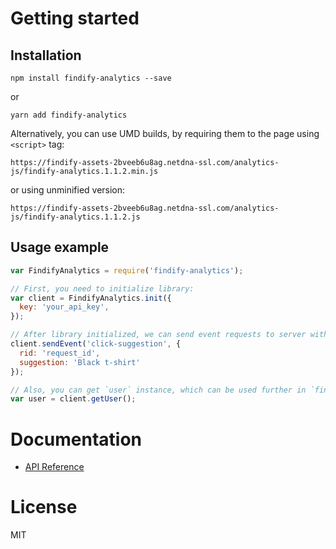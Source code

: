 # Getting started
## Installation
```
npm install findify-analytics --save
```
or
```
yarn add findify-analytics
```
Alternatively, you can use UMD builds, by requiring them to the page using `<script>` tag:
```
https://findify-assets-2bveeb6u8ag.netdna-ssl.com/analytics-js/findify-analytics.1.1.2.min.js
```
or using unminified version:
```
https://findify-assets-2bveeb6u8ag.netdna-ssl.com/analytics-js/findify-analytics.1.1.2.js
```

## Usage example
```javascript
var FindifyAnalytics = require('findify-analytics');

// First, you need to initialize library:
var client = FindifyAnalytics.init({
  key: 'your_api_key',
});

// After library initialized, we can send event requests to server with `client` instance. Let's perform click-suggestion request:
client.sendEvent('click-suggestion', {
  rid: 'request_id',
  suggestion: 'Black t-shirt'
});

// Also, you can get `user` instance, which can be used further in `findify-sdk` library:
var user = client.getUser();
```

# Documentation
- [API Reference](https://findify.readme.io/reference#analytics-js-introduction)

# License
MIT
